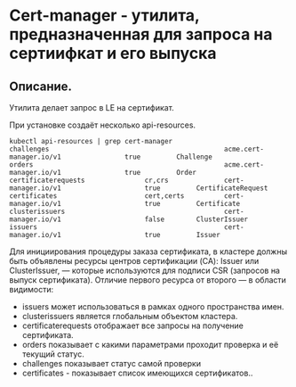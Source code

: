 # Cert-manager - утилита, предназначенная для запроса на сертиифкат и его выпуска

## Описание.
Утилита делает запрос в LE на сертификат.

При установке создаёт несколько api-resources.
```
kubectl api-resources | grep cert-manager
challenges                                            acme.cert-manager.io/v1                true         Challenge
orders                                                acme.cert-manager.io/v1                true         Order
certificaterequests               cr,crs              cert-manager.io/v1                     true         CertificateRequest
certificates                      cert,certs          cert-manager.io/v1                     true         Certificate
clusterissuers                                        cert-manager.io/v1                     false        ClusterIssuer
issuers                                               cert-manager.io/v1                     true         Issuer
```

Для инициирования процедуры заказа сертификата, в кластере должны быть объявлены ресурсы центров сертификации (CA): Issuer или ClusterIssuer, — которые используются для подписи CSR (запросов на выпуск сертификата). Отличие первого ресурса от второго — в области видимости:

- issuers может использоваться в рамках одного пространства имен.
- clusterissuers является глобальным объектом кластера.
- certificaterequests отображает все запросы на получение сертификата.
- orders показывает с какими параметрами проходит проверка и её текущий статус.
- challenges показывает статус самой проверки
- certificates - показывает список имеющихся сертификатов..
